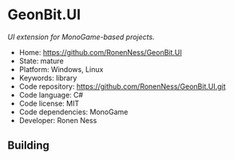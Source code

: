 # GeonBit.UI

_UI extension for MonoGame-based projects._

- Home: https://github.com/RonenNess/GeonBit.UI
- State: mature
- Platform: Windows, Linux
- Keywords: library
- Code repository: https://github.com/RonenNess/GeonBit.UI.git
- Code language: C#
- Code license: MIT
- Code dependencies: MonoGame
- Developer: Ronen Ness

## Building

